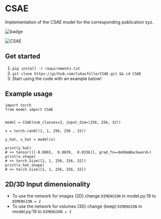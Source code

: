 # CSAE
Implementation of the CSAE model for the corresponding publication xyz.

![badge](https://github.com/lukasfolle/CSAE/actions/workflows/python-package.yml/badge.svg)

![CSAE](https://user-images.githubusercontent.com/26490449/125297540-9a7c5000-e327-11eb-85ee-96a29e32fe1b.png)

## Get started
1.  `pip install -r requirements.txt`
2.  `git clone https://github.com/lukasfolle/CSAE.git && cd CSAE`
3.  Start using the code with an example below!

## Example usage

```
import torch
from model import CSAE


model = CSAE(num_classes=3, input_dim=(256, 256, 32))

x = torch.rand((1, 1, 256, 256 , 32))

y_hat, x_hat = model(x)

print(y_hat)
# >> tensor([[-0.0065,  0.0039,  0.0336]], grad_fn=<AddmmBackward>)
print(x.shape)
# >> torch.Size([1, 1, 256, 256, 32])
print(x_hat.shape)
# >> torch.Size([1, 1, 256, 256, 32])
```

## 2D/3D Input dimensionality
- To use the network for images (2D) change `DIMENSION` in model.py:19 to `DIMENSION = 2`
- To use the network for volumes (3D) change (keep) `DIMENSION` in model.py:19 to `DIMENSION = 3`
